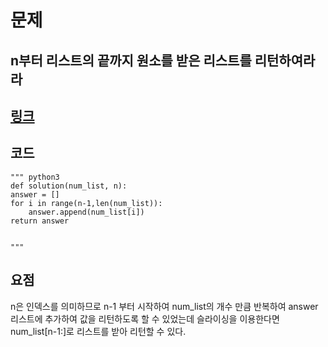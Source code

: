 # 문제  
## n부터 리스트의 끝까지 원소를 받은 리스트를 리턴하여라라
## [링크](https://school.programmers.co.kr/learn/courses/30/lessons/181892)
## 코드
    """ python3
    def solution(num_list, n):
    answer = []
    for i in range(n-1,len(num_list)):
        answer.append(num_list[i])
    return answer


    """
## 요점
n은 인덱스를 의미하므로 n-1 부터 시작하여 num_list의 개수 만큼 반복하여 answer 리스트에 추가하여 값을 리턴하도록 할 수 있었는데 슬라이싱을 이용한다면 num_list[n-1:]로 리스트를 받아 리턴할 수 있다.